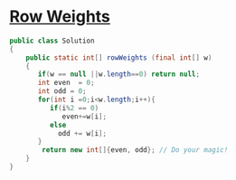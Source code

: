 # [Row Weights](https://www.codewars.com/kata/row-weights/train/java)

```java
public class Solution
{
    public static int[] rowWeights (final int[] w)
    {
       if(w == null ||w.length==0) return null;
       int even  = 0;
       int odd = 0;
       for(int i =0;i<w.length;i++){
          if(i%2 == 0)
             even+=w[i];
          else
            odd += w[i];
       }
        return new int[]{even, odd}; // Do your magic!
    }
}
```

